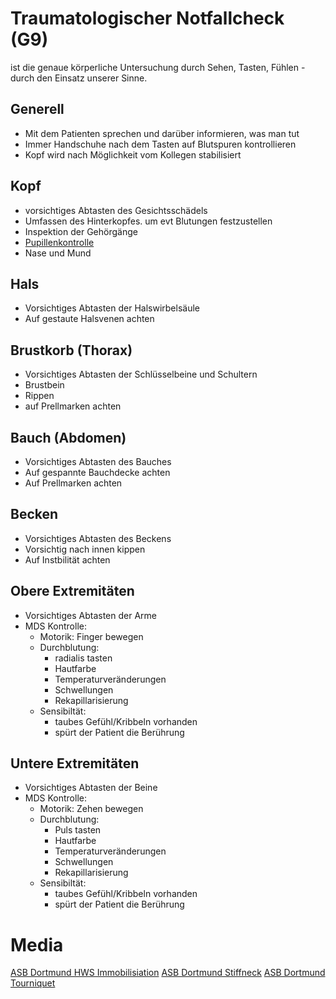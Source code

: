# Traumatologischer Notfallcheck (G9)

ist die genaue körperliche Untersuchung durch Sehen, Tasten, Fühlen - durch den Einsatz unserer Sinne.

## Generell
+ Mit dem Patienten sprechen und darüber informieren, was man tut
+ Immer Handschuhe nach dem Tasten auf Blutspuren kontrollieren
+ Kopf wird nach Möglichkeit vom Kollegen stabilisiert

## Kopf
+ vorsichtiges Abtasten des Gesichtsschädels
+ Umfassen des Hinterkopfes. um evt Blutungen festzustellen
+ Inspektion der Gehörgänge
+ [Pupillenkontrolle](abschlusspruefung/pupillenkontrolle.md)
+ Nase und Mund

## Hals
+ Vorsichtiges Abtasten der Halswirbelsäule
+ Auf gestaute Halsvenen achten

## Brustkorb (Thorax)
+ Vorsichtiges Abtasten der Schlüsselbeine und Schultern
+ Brustbein
+ Rippen
+ auf Prellmarken achten

## Bauch (Abdomen)
+ Vorsichtiges Abtasten des Bauches
+ Auf gespannte Bauchdecke achten
+ Auf Prellmarken achten

## Becken
+ Vorsichtiges Abtasten des Beckens
+ Vorsichtig nach innen kippen
+ Auf Instbilität achten

## Obere Extremitäten
+ Vorsichtiges Abtasten der Arme
+ MDS Kontrolle:
  + Motorik: Finger bewegen
  + Durchblutung:
    + radialis tasten
    + Hautfarbe
    + Temperaturveränderungen
    + Schwellungen
    + Rekapillarisierung
  + Sensibiltät:
    + taubes Gefühl/Kribbeln vorhanden
    + spürt der Patient die Berührung

## Untere Extremitäten
+ Vorsichtiges Abtasten der Beine
+ MDS Kontrolle:
  + Motorik: Zehen bewegen
  + Durchblutung:
    + Puls tasten
    + Hautfarbe
    + Temperaturveränderungen
    + Schwellungen
    + Rekapillarisierung
  + Sensibiltät:
    + taubes Gefühl/Kribbeln vorhanden
    + spürt der Patient die Berührung


# Media

[ASB Dortmund HWS Immobilisiation](https://www.youtube.com/watch?v=H4qRrbceFPQ&t=7)
[ASB Dortmund Stiffneck](https://www.youtube.com/watch?v=H4qRrbceFPQ&t=166)
[ASB Dortmund Tourniquet](https://www.youtube.com/watch?v=H4qRrbceFPQ&t=251)
